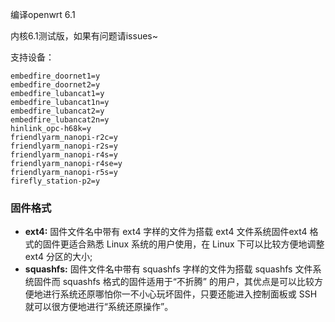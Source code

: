 编译openwrt 6.1

内核6.1测试版，如果有问题请issues~

支持设备：
```
embedfire_doornet1=y
embedfire_doornet2=y
embedfire_lubancat1=y
embedfire_lubancat1n=y
embedfire_lubancat2=y
embedfire_lubancat2n=y
hinlink_opc-h68k=y
friendlyarm_nanopi-r2c=y
friendlyarm_nanopi-r2s=y
friendlyarm_nanopi-r4s=y
friendlyarm_nanopi-r4se=y
friendlyarm_nanopi-r5s=y
firefly_station-p2=y
```

### 固件格式
- **ext4:** 固件文件名中带有 ext4 字样的文件为搭载 ext4 文件系统固件ext4 格式的固件更适合熟悉 Linux 系统的用户使用，在 Linux 下可以比较方便地调整 ext4 分区的大小;
- **squashfs:** 固件文件名中带有 squashfs 字样的文件为搭载 squashfs 文件系统固件而 squashfs 格式的固件适用于“不折腾” 的用户，其优点是可以比较方便地进行系统还原哪怕你一不小心玩坏固件，只要还能进入控制面板或 SSH就可以很方便地进行“系统还原操作”。
